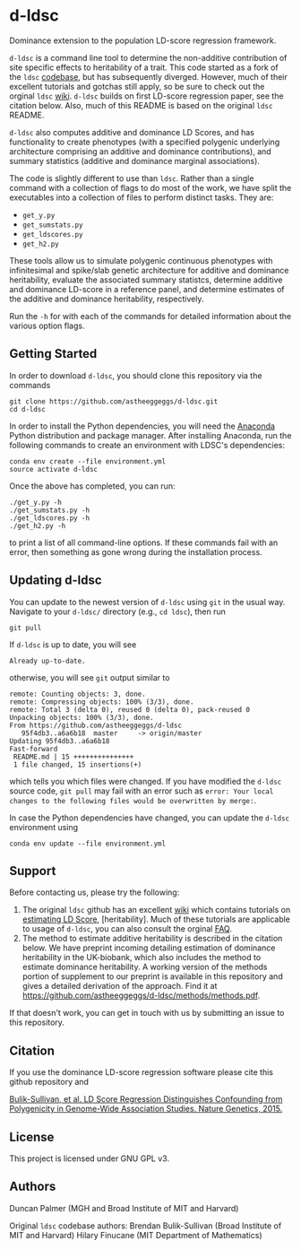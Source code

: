 # d-ldsc
Dominance extension to the population LD-score regression framework.

`d-ldsc` is a command line tool to determine the non-additive contribution of site specific effects to heritability of a trait. This code started as a fork of the `ldsc` [codebase](https://github.com/bulik/ldsc), but has subsequently diverged. However, much of their excellent tutorials and gotchas still apply, so be sure to check out the orginal `ldsc` [wiki](https://github.com/bulik/ldsc/wiki). `d-ldsc` builds on first LD-score regression paper, see the citation below. Also, much of this README is based on the original `ldsc` README.

`d-ldsc` also computes additive and dominance LD Scores, and has functionality to create phenotypes (with a specified polygenic underlying architecture comprising an additive and dominance contributions), and summary statistics (additive and dominance marginal associations).

The code is slightly different to use than `ldsc`. Rather than a single command with a collection of flags to do most of the work, we have split the executables into a collection of files to perform distinct tasks. They are:

+ `get_y.py` 
+ `get_sumstats.py`
+ `get_ldscores.py`
+ `get_h2.py`

These tools allow us to simulate polygenic continuous phenotypes with infinitesimal and spike/slab genetic architecture for additive and dominance heritability, evaluate the associated summary statistcs, determine additive and dominance LD-score in a reference panel, and determine estimates of the additive and dominance heritability, respectively. 

Run the `-h` for with each of the commands for detailed information about the various option flags. 


## Getting Started

In order to download `d-ldsc`, you should clone this repository via the commands
```  
git clone https://github.com/astheeggeggs/d-ldsc.git
cd d-ldsc
```

In order to install the Python dependencies, you will need the [Anaconda](https://store.continuum.io/cshop/anaconda/) Python distribution and package manager. After installing Anaconda, run the following commands to create an environment with LDSC's dependencies:

```
conda env create --file environment.yml
source activate d-ldsc
```

Once the above has completed, you can run:

```
./get_y.py -h
./get_sumstats.py -h
./get_ldscores.py -h
./get_h2.py -h
```
to print a list of all command-line options. If these commands fail with an error, then something as gone wrong during the installation process. 

## Updating d-ldsc

You can update to the newest version of `d-ldsc` using `git` in the usual way. Navigate to your `d-ldsc/` directory (e.g., `cd ldsc`), then run
```
git pull
```
If `d-ldsc` is up to date, you will see 
```
Already up-to-date.
```
otherwise, you will see `git` output similar to 
```
remote: Counting objects: 3, done.
remote: Compressing objects: 100% (3/3), done.
remote: Total 3 (delta 0), reused 0 (delta 0), pack-reused 0
Unpacking objects: 100% (3/3), done.
From https://github.com/astheeggeggs/d-ldsc
   95f4db3..a6a6b18  master     -> origin/master
Updating 95f4db3..a6a6b18
Fast-forward
 README.md | 15 +++++++++++++++
 1 file changed, 15 insertions(+)
 ```
which tells you which files were changed. If you have modified the `d-ldsc` source code, `git pull` may fail with an error such as `error: Your local changes to the following files would be overwritten by merge:`. 

In case the Python dependencies have changed, you can update the `d-ldsc` environment using

```
conda env update --file environment.yml
```

## Support

Before contacting us, please try the following:

1. The original `ldsc` github has an excellent [wiki](https://github.com/bulik/ldsc/wiki) which contains tutorials on [estimating LD Score](https://github.com/bulik/ldsc/wiki/LD-Score-Estimation-Tutorial), [heritability]. Much of these tutorials are applicable to usage of `d-ldsc`, you can also consult the orginal [FAQ](https://github.com/bulik/ldsc/wiki/FAQ).
2. The method to estimate additive heritability is described in the citation below. We have preprint incoming detailing estimation of dominance heritability in the UK-biobank, which also includes the method to estimate dominance heritability. A working version of the methods portion of supplement to our preprint is available in this repository and gives a detailed derivation of the approach. Find it at https://github.com/astheeggeggs/d-ldsc/methods/methods.pdf.

If that doesn't work, you can get in touch with us by submitting an issue to this repository.

## Citation

If you use the dominance LD-score regression software please cite this github repository and

[Bulik-Sullivan, et al. LD Score Regression Distinguishes Confounding from Polygenicity in Genome-Wide Association Studies.
Nature Genetics, 2015.](http://www.nature.com/ng/journal/vaop/ncurrent/full/ng.3211.html)

## License

This project is licensed under GNU GPL v3.

## Authors

Duncan Palmer (MGH and Broad Institute of MIT and Harvard)

Original `ldsc` codebase authors:
Brendan Bulik-Sullivan (Broad Institute of MIT and Harvard)
Hilary Finucane (MIT Department of Mathematics)
